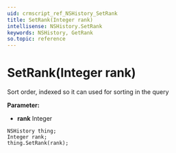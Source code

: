 ```yaml
---
uid: crmscript_ref_NSHistory_SetRank
title: SetRank(Integer rank)
intellisense: NSHistory.SetRank
keywords: NSHistory, GetRank
so.topic: reference
---
```


# SetRank(Integer rank)

Sort order, indexed so it can used for sorting in the query

**Parameter:** 
* **rank** Integer

```crmscript
NSHistory thing;
Integer rank;
thing.SetRank(rank);
```

